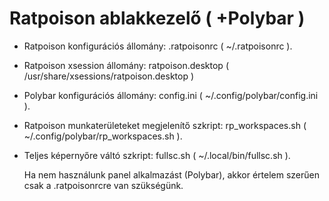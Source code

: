 # Ratpoison ablakkezelő ( +Polybar )
- Ratpoison konfigurációs állomány: .ratpoisonrc ( ~/.ratpoisonrc ).
- Ratpoison xsession állomány: ratpoison.desktop ( /usr/share/xsessions/ratpoison.desktop )
- Polybar konfigurációs állomány: config.ini ( ~/.config/polybar/config.ini ).
- Ratpoison munkaterületeket megjelenítő szkript: rp_workspaces.sh ( ~/.config/polybar/rp_workspaces.sh ).
- Teljes képernyőre váltó szkript: fullsc.sh ( ~/.local/bin/fullsc.sh ).

  Ha nem használunk panel alkalmazást (Polybar), akkor értelem szerűen csak a .ratpoisonrcre van szükségünk.
